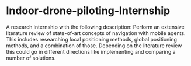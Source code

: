 # Indoor-drone-piloting-Internship
A research internship with the following description:
Perform an extensive literature review of state-of-art concepts of navigation with mobile agents. This includes researching local positioning methods, global positioning methods, and a combination of those. Depending on the literature review this could go in different directions like implementing and comparing a number of solutions.
